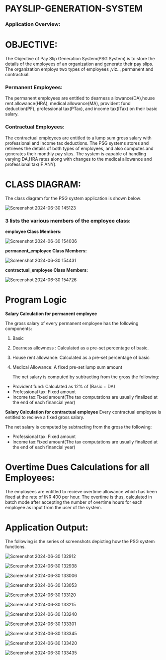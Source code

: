 # PAYSLIP-GENERATION-SYSTEM
### **Application Overview:**
# OBJECTIVE:
The Objective of Pay Slip Generation System(PSG System) is to store the details of the employees of an organization and generate their pay slips. The organization employs two types of employees ,viz.., permanent and contractual.

### Permanent Employees:
The permanent employees are entitled to dearness allowance(DA),house rent allowance(HRA), medical allowance(MA), provident fund deduction(PF), professional tax(PTax), and income tax(ITax) on their basic salary.

### Contractual Employees:
The contractual employees are entitled to a lump sum gross salary with professional and income tax deductions. The PSG systems stores and retrieves the details of both types of employees, and also computes and generates their monthly pay slips. The system is capable of handling varying DA,HRA rates along with changes to the medical allowance and professional tax(IF ANY).

# CLASS DIAGRAM:
The class diagram for the PSG system application is shown below:

![Screenshot 2024-06-30 145123](https://github.com/AnubhavSaxena3/Payslip-generator-system/assets/113455210/00a9c6dd-4cee-472b-be87-b9bd4c31fdde)

### 3 lists the various members of the employee class:

**employee Class Members:**

![Screenshot 2024-06-30 154036](https://github.com/AnubhavSaxena3/Payslip-generator-system/assets/113455210/bf0233a9-7235-4447-bd47-7b222d014ecb)

**permanent_employee Class Members:**

![Screenshot 2024-06-30 154431](https://github.com/AnubhavSaxena3/Payslip-generator-system/assets/113455210/9764a7cd-2a76-4c36-adfe-e8c3a4da4a25)

**contractual_employee Class Members:**

![Screenshot 2024-06-30 154726](https://github.com/AnubhavSaxena3/Payslip-generator-system/assets/113455210/78160a6e-2bfc-4e6a-9c97-cfef723e154c)

# Program Logic
**Salary Calculation for permanent employee**

The gross salary of every permanent employee has the following components:
1. Basic
2. Dearness allowness : Calculated as a pre-set percentage of basic.
3. House rent allowance: Calculated as a pre-set percentage of basic
4. Medical Allowance: A fixed pre-set lump sum amount

   The net salary is computed by subtracting from the gross the following:
   
- Provident fund: Calculated as 12% of (Basic + DA)
- Professional tax: Fixed amount
- Income tax:Fixed amount(The tax computations are usually finalized at the end of each financial year)

**Salary Calculation for contractual employee**
Every contractual employee is entitled to recieve a fixed gross salary.

   The net salary is computed by subtracting from the gross the following:
   
- Professional tax: Fixed amount
- Income tax:Fixed amount(The tax computations are usually finalized at the end of each financial year)

# Overtime Dues Calculations for all Employees:

The employees are entitled to recieve overtime allowance which has been fixed at the rate of INR 400 per hour. The overtime is thus, calculated in batch mode after accepting the number of overtime hours for each employee as input from the user of the system.

# Application Output:
The following is the series of screenshots depicting how the PSG system functions.

![Screenshot 2024-06-30 132912](https://github.com/AnubhavSaxena3/Payslip-generator-system/assets/113455210/bc01b636-f929-4efd-af9b-da039d206319)

![Screenshot 2024-06-30 132938](https://github.com/AnubhavSaxena3/Payslip-generator-system/assets/113455210/4b0f0d60-b438-43fb-a23c-8b6475373207)

![Screenshot 2024-06-30 133006](https://github.com/AnubhavSaxena3/Payslip-generator-system/assets/113455210/4aaf5bb6-a7db-4bf5-a7fd-73ffca584c69)

![Screenshot 2024-06-30 133053](https://github.com/AnubhavSaxena3/Payslip-generator-system/assets/113455210/f193beac-e159-46a1-a95e-12e0a565cdf3)

![Screenshot 2024-06-30 133120](https://github.com/AnubhavSaxena3/Payslip-generator-system/assets/113455210/16c54b65-0c3d-4740-b098-2d91fc157f84)

![Screenshot 2024-06-30 133215](https://github.com/AnubhavSaxena3/Payslip-generator-system/assets/113455210/3c86c728-9ce0-433a-91d5-ecba2135c683)

![Screenshot 2024-06-30 133240](https://github.com/AnubhavSaxena3/Payslip-generator-system/assets/113455210/3658a419-521f-4895-9330-1d79a2f4f1c8)

![Screenshot 2024-06-30 133301](https://github.com/AnubhavSaxena3/Payslip-generator-system/assets/113455210/ce2ad121-1d15-4330-a2f1-4746b49eb330)

![Screenshot 2024-06-30 133345](https://github.com/AnubhavSaxena3/Payslip-generator-system/assets/113455210/eef61415-3450-4504-8d04-d85027f73f5a)

![Screenshot 2024-06-30 133420](https://github.com/AnubhavSaxena3/Payslip-generator-system/assets/113455210/86895005-2869-495f-8b50-618b837092e9)

![Screenshot 2024-06-30 133435](https://github.com/AnubhavSaxena3/Payslip-generator-system/assets/113455210/afa4b279-8e22-4cb3-868c-b47f8a4ff152)




